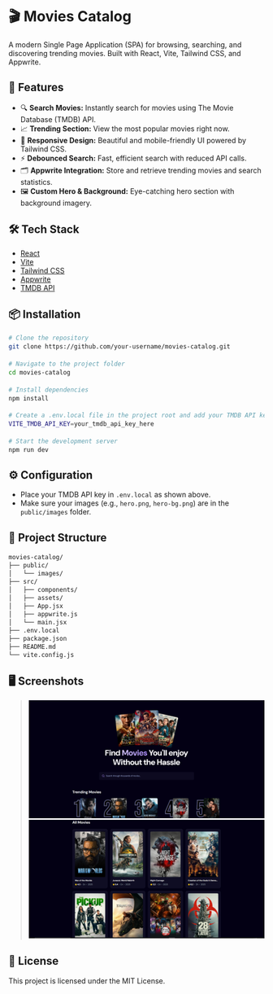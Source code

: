 # 🎬 Movies Catalog

A modern Single Page Application (SPA) for browsing, searching, and discovering trending movies. Built with React, Vite, Tailwind CSS, and Appwrite.

## 🚀 Features

- 🔍 **Search Movies:** Instantly search for movies using The Movie Database (TMDB) API.
- 📈 **Trending Section:** View the most popular movies right now.
- 🎨 **Responsive Design:** Beautiful and mobile-friendly UI powered by Tailwind CSS.
- ⚡ **Debounced Search:** Fast, efficient search with reduced API calls.
- 🗂️ **Appwrite Integration:** Store and retrieve trending movies and search statistics.
- 🖼️ **Custom Hero & Background:** Eye-catching hero section with background imagery.

## 🛠️ Tech Stack

- [React](https://react.dev/)
- [Vite](https://vitejs.dev/)
- [Tailwind CSS](https://tailwindcss.com/)
- [Appwrite](https://appwrite.io/)
- [TMDB API](https://www.themoviedb.org/documentation/api)

## 📦 Installation

```bash
# Clone the repository
git clone https://github.com/your-username/movies-catalog.git

# Navigate to the project folder
cd movies-catalog

# Install dependencies
npm install

# Create a .env.local file in the project root and add your TMDB API key
VITE_TMDB_API_KEY=your_tmdb_api_key_here

# Start the development server
npm run dev
```

## ⚙️ Configuration

- Place your TMDB API key in `.env.local` as shown above.
- Make sure your images (e.g., `hero.png`, `hero-bg.png`) are in the `public/images` folder.

## 📁 Project Structure

```
movies-catalog/
├── public/
│   └── images/
├── src/
│   ├── components/
│   ├── assets/
│   ├── App.jsx
│   ├── appwrite.js
│   └── main.jsx
├── .env.local
├── package.json
├── README.md
└── vite.config.js
```

## 🖥️ Screenshots

> ![App Screenshot](./movies-catalog/public/images/screenshot.png)
> ![App Screenshot](./movies-catalog/public/images/screenshot_2.png)

## 📝 License

This project is licensed under the MIT License.

